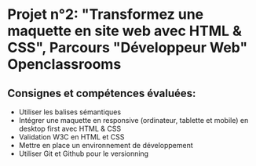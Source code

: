 # Projet n°2: "Transformez une maquette en site web avec HTML &amp; CSS", Parcours "Développeur Web" Openclassrooms
<h2>Consignes et compétences évaluées:</h2>
<ul>
  <li>
    Utiliser les balises sémantiques
  </li>
  <li>
    Intégrer une maquette en responsive (ordinateur, tablette et mobile) en desktop first avec HTML & CSS
  </li>
  <li>
    Validation W3C en HTML et CSS
  </li>
  <li>
    Mettre en place un environnement de développement
  </li>
  <li>
    Utiliser Git et Github pour le versionning
  </li>
</ul>
